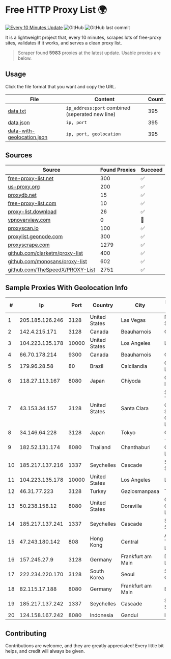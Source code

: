 
# Free HTTP Proxy List 🌍

[![Every 10 Minutes Update](https://github.com/mertguvencli/http-proxy-list/actions/workflows/main.yml/badge.svg?branch=main)](https://github.com/mertguvencli/http-proxy-list/actions/workflows/main.yml)
![GitHub](https://img.shields.io/github/license/mertguvencli/http-proxy-list)
![GitHub last commit](https://img.shields.io/github/last-commit/mertguvencli/http-proxy-list)

It is a lightweight project that, every 10 minutes, scrapes lots of free-proxy sites, validates if it works, and serves a clean proxy list.


> Scraper found **5983** proxies at the latest update. Usable proxies are below.

## Usage

Click the file format that you want and copy the URL.


|File|Content|Count|
|----|-------|-----|
|[data.txt](https://raw.githubusercontent.com/mertguvencli/http-proxy-list/main/proxy-list/data.txt)|`ip_address:port` combined (seperated new line)|395|
|[data.json](https://raw.githubusercontent.com/mertguvencli/http-proxy-list/main/proxy-list/data.json)|`ip, port`|395|
|[data-with-geolocation.json](https://raw.githubusercontent.com/mertguvencli/http-proxy-list/main/proxy-list/data-with-geolocation.json)|`ip, port, geolocation`|395|

## Sources

|Source|Found Proxies|Succeed|
|------|-------------|-------|
|[free-proxy-list.net](https://free-proxy-list.net)|300|✅|
|[us-proxy.org](https://www.us-proxy.org)|200|✅|
|[proxydb.net](http://proxydb.net)|15|✅|
|[free-proxy-list.com](https://free-proxy-list.com/?page=&port=&type%5B%5D=http&type%5B%5D=https&up_time=0&search=Search)|10|✅|
|[proxy-list.download](https://www.proxy-list.download/HTTP)|26|✅|
|[vpnoverview.com](https://vpnoverview.com/privacy/anonymous-browsing/free-proxy-servers)|0|🚫|
|[proxyscan.io](https://www.proxyscan.io)|100|✅|
|[proxylist.geonode.com](https://proxylist.geonode.com/api/proxy-list?limit=300&page=1&sort_by=lastChecked&sort_type=desc&protocols=http,https)|300|✅|
|[proxyscrape.com](https://api.proxyscrape.com/v2/?request=displayproxies&protocol=http&timeout=10000&country=all&ssl=all&anonymity=all)|1279|✅|
|[github.com/clarketm/proxy-list](https://raw.githubusercontent.com/clarketm/proxy-list/master/proxy-list-raw.txt)|400|✅|
|[github.com/monosans/proxy-list](https://raw.githubusercontent.com/monosans/proxy-list/main/proxies/http.txt)|602|✅|
|[github.com/TheSpeedX/PROXY-List](https://raw.githubusercontent.com/TheSpeedX/PROXY-List/master/http.txt)|2751|✅|


## Sample Proxies With Geolocation Info

|#|Ip|Port|Country|City|Internet Service Provider|
|-|--|----|-------|----|-------------------------|
|1|205.185.126.246|3128|United States|Las Vegas|FranTech Solutions|
|2|142.4.215.171|3128|Canada|Beauharnois|OVH SAS|
|3|104.223.135.178|10000|United States|Los Angeles|LayerHost|
|4|66.70.178.214|9300|Canada|Beauharnois|OVH SAS|
|5|179.96.28.58|80|Brazil|Calcilandia|G8 NETWORKS LTDA|
|6|118.27.113.167|8080|Japan|Chiyoda|GMO Internet, Inc.|
|7|43.153.34.157|3128|United States|Santa Clara|Shenzhen Tencent Computer Systems Company Limited|
|8|34.146.64.228|3128|Japan|Tokyo|Google LLC|
|9|182.52.131.174|8080|Thailand|Chanthaburi|TOT Public Company Limited|
|10|185.217.137.216|1337|Seychelles|Cascade|Stallion Network Services Limited|
|11|104.223.135.178|10000|United States|Los Angeles|LayerHost|
|12|46.31.77.223|3128|Turkey|Gaziosmanpasa|Talha Bogaz|
|13|50.238.158.12|8080|United States|Doraville|Comcast Cable Communications, LLC|
|14|185.217.137.241|1337|Seychelles|Cascade|Stallion Network Services Limited|
|15|47.243.180.142|808|Hong Kong|Central|Alibaba (US) Technology Co., Ltd.|
|16|157.245.27.9|3128|Germany|Frankfurt am Main|DigitalOcean, LLC|
|17|222.234.220.170|3128|South Korea|Seoul|SK Broadband Co Ltd|
|18|82.115.17.188|8080|Germany|Frankfurt am Main|BitCommand LLC|
|19|185.217.137.242|1337|Seychelles|Cascade|Stallion Network Services Limited|
|20|124.158.167.242|8080|Indonesia|Gandul|ICON+|



## Contributing

Contributions are welcome, and they are greatly appreciated! Every
little bit helps, and credit will always be given.

